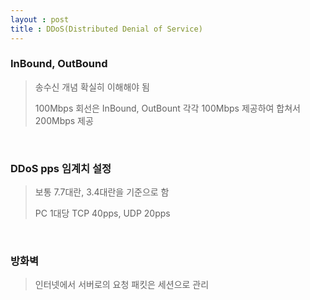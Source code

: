 ```yaml
---
layout : post
title : DDoS(Distributed Denial of Service)
---
```


### InBound, OutBound

> 송수신 개념 확실히 이해해야 됨
>
> 100Mbps 회선은 InBound, OutBount 각각 100Mbps 제공하여 합쳐서 200Mbps 제공

<br>

### DDoS pps 임계치 설정

> 보통 7.7대란, 3.4대란을 기준으로 함
>
> PC 1대당 TCP 40pps, UDP 20pps

<br>

### 방화벽

> 인터넷에서 서버로의 요청 패킷은 세션으로 관리

<br>